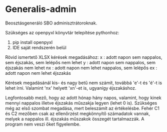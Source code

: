 # Generalis-admin
Beosztásgeneráló SBO adminisztrátoroknak.

Szükséges az openpyxl könyvtár telepítése pythonhoz:
1. pip install openpyxl
2. IDE saját rendszerén belül

Rövid ismertető XLSX kérések megadásához:
x  : adott napon sem nappalos, sem éjszakás, sem lelépős nem lehet
y  : adott napon sem nappalos, sem éjszakás nem lehet
nx : adott napon nem lehet nappalos, sem lelépős
ex : adott napon nem lehet éjszakás

Kérések megadásánál kis- és nagy betű nem számít, továbbá 'e'-t és 'é'-t is lehet írni. Valamint 'nx' helyett 'xn'-et is, ugyanígy éjszakáshoz.

Legfontosabb mező, hogy az adott hónap hány napos, valamint, hogy kinek mennyi nappalos illetve éjszakás műszakja legyen (lehet 0 is).
Szükséges még az első szombat megadása, mert beleszámít az értékelésbe.
Fehér C1 és C2 mezőben csak az ellenőrzést megkönnyítő számadatok vannak, melyek a nappalos ill. éjszakás műszakok összegét tartalmazzák. A program nem veszi őket figyelembe.
